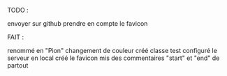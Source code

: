 TODO : 

envoyer sur github
prendre en compte le favicon

FAIT : 

renommé en "Pion"
changement de couleur 
créé classe test
configuré le serveur en local
créé le favicon
mis des commentaires "start" et "end" de partout

